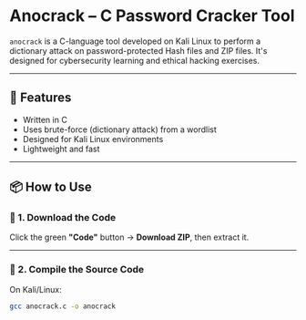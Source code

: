 # Anocrack – C Password Cracker Tool

`anocrack` is a C-language tool developed on Kali Linux to perform a dictionary attack on password-protected Hash files and ZIP files. It's designed for cybersecurity learning and ethical hacking exercises.

---

## 🔧 Features

- Written in C
- Uses brute-force (dictionary attack) from a wordlist
- Designed for Kali Linux environments
- Lightweight and fast

---

## 📦 How to Use

### 🔹 1. Download the Code

Click the green **"Code"** button → **Download ZIP**, then extract it.

---

### 🔹 2. Compile the Source Code

On Kali/Linux:

```bash
gcc anocrack.c -o anocrack
